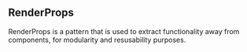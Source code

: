 ## RenderProps

RenderProps is a pattern that is used to extract functionality away from components, for modularity and resusability purposes.
